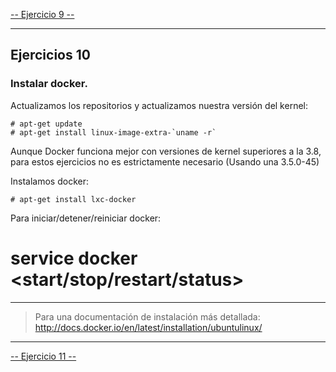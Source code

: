 [-- Ejercicio 9 --](./ejercicio09.md)

------------------

## Ejercicios 10

### Instalar docker.

Actualizamos los repositorios y actualizamos nuestra versión del kernel:

    # apt-get update
    # apt-get install linux-image-extra-`uname -r`

Aunque Docker funciona mejor con versiones de kernel superiores a la 3.8, para estos ejercicios no es estrictamente necesario (Usando una 3.5.0-45)

Instalamos docker:

    # apt-get install lxc-docker


Para iniciar/detener/reiniciar docker:

   # service docker <start/stop/restart/status>

------------------

> Para una documentación de instalación más detallada: http://docs.docker.io/en/latest/installation/ubuntulinux/

------------------

[-- Ejercicio 11 --](./ejercicio11.md)
